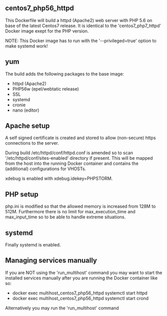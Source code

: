 centos7_php56_httpd
------------------

This Dockerfile will build a httpd (Apache2) web server with PHP 5.6 on base of the latest Centos7 release.
It is identical to the 'centos7_php7_httpd' Docker image exept for the PHP version.

NOTE: This Docker image has to run with the '--privileged=true' option to make systemd work!

yum
---
The build adds the following packages to the base image:

* httpd (Apache2)
* PHP56w (epel/webtatic release)
* SSL
* systemd
* cronie
* nano (editor)

Apache setup
------------
A self signed certificate is created and stored to allow (non-secure) https connections to the server.

During build /etc/httpd/conf/httpd.conf is amended so to scan '/etc/httpd/conf/sites-enabled' directory if present.
This will be mapped from the host into the running Docker container and contains the (additional) configurations for VHOSTs.

xdebug is enabled with xdebug.idekey=PHPSTORM.

PHP setup
---------
php.ini is modified so that the allowed memory is increased from 128M to 512M.
Furthermore there is no limit for max_execution_time and max_input_time so to be able to handle extreme situations.

systemd
-------
Finally systemd is enabled.

Managing services manually
--------------------------

If you are NOT using the 'run_multihost' command you may want to start the installed services manually after you are running the Docker container like so:

 * docker exec multihost_centos7_php56_httpd systemctl start httpd
 * docker exec multihost_centos7_php56_httpd systemctl start crond

Alternatively you may run the 'run_multihost' command

